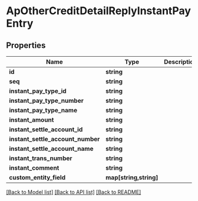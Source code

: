 # ApOtherCreditDetailReplyInstantPayEntry

## Properties
Name | Type | Description | Notes
------------ | ------------- | ------------- | -------------
**id** | **string** |  | [optional] 
**seq** | **string** |  | [optional] 
**instant_pay_type_id** | **string** |  | [optional] 
**instant_pay_type_number** | **string** |  | [optional] 
**instant_pay_type_name** | **string** |  | [optional] 
**instant_amount** | **string** |  | [optional] 
**instant_settle_account_id** | **string** |  | [optional] 
**instant_settle_account_number** | **string** |  | [optional] 
**instant_settle_account_name** | **string** |  | [optional] 
**instant_trans_number** | **string** |  | [optional] 
**instant_comment** | **string** |  | [optional] 
**custom_entity_field** | **map[string,string]** |  | [optional] 

[[Back to Model list]](../README.md#documentation-for-models) [[Back to API list]](../README.md#documentation-for-api-endpoints) [[Back to README]](../README.md)


